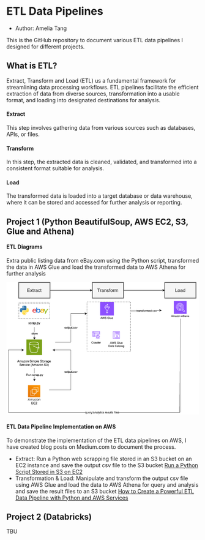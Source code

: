 # ETL Data Pipelines

- Author: Amelia Tang

This is the GitHub repository to document various ETL data pipelines I designed for different projects. 

## What is ETL?
Extract, Transform and Load (ETL) us a fundamental framework for streamlining data processing workflows. ETL pipelines facilitate the efficient extraction of data from diverse sources, transformation into a usable format, and loading into designated destinations for analysis.

#### Extract 
This step involves gathering data from various sources such as databases, APIs, or files.

#### Transform 
In this step, the extracted data is cleaned, validated, and transformed into a consistent format suitable for analysis.

#### Load 
The transformed data is loaded into a target database or data warehouse, where it can be stored and accessed for further analysis or reporting.

## Project 1 (Python BeautifulSoup, AWS EC2, S3, Glue and Athena) 
#### ETL Diagrams
Extra public listing data from eBay.com using the Python script, transformed the data in AWS Glue and load the transformed data to AWS Athena for further analysis  

![](ETL_diagram.png)

#### ETL Data Pipeline Implementation on AWS  
To demonstrate the implementation of the ETL data pipelines on AWS, I have created blog posts on Medium.com to document the process.
- Extract: Run a Python web scrapping file stored in an S3 bucket on an EC2 instance and save the output csv file to the S3 bucket
 [Run a Python Script Stored in S3 on EC2](https://medium.com/@aimee.tang0317/beginners-guide-to-aws-how-to-run-a-python-script-stored-in-s3-on-ec2-f05730c500e7)
- Transformation & Load:
  Manipulate and transform the output csv file using AWS Glue and load the data to AWS Athena for query and analysis and save the result files to an S3 bucket 
[How to Create a Powerful ETL Data Pipeline with Python and AWS Services](https://medium.com/@aimee.tang0317/how-to-create-a-powerful-etl-data-pipeline-with-python-and-aws-services-6ad8ddd7ca1b)

## Project 2 (Databricks)
TBU
